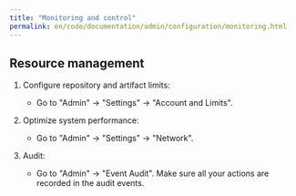 ```yaml
---
title: "Monitoring and control"
permalink: en/code/documentation/admin/configuration/monitoring.html
---
```


## Resource management

1. Configure repository and artifact limits:
   - Go to "Admin" → "Settings" → "Account and Limits".

1. Optimize system performance:
   - Go to "Admin" → "Settings" → "Network".

1. Audit:

   - Go to "Admin" → "Event Audit".
     Make sure all your actions are recorded in the audit events.
